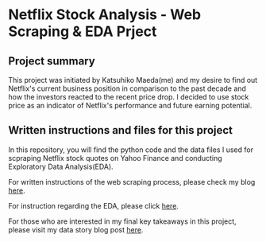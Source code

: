 # Netflix Stock Analysis - Web Scraping & EDA Prject

## Project summary
This project was initiated by Katsuhiko Maeda(me) and my desire to find out Netflix's current business position in comparison to the past decade and how the investors reacted to the recent price drop. I decided to use stock price as an indicator of Netflix's performance and future earning potential. 

## Written instructions and files for this project
In this repository, you will find the python code and the data files I used for scpraping Netflix stock quotes on Yahoo Finance and conducting Exploratory Data Analysis(EDA). 

For written instructions of the web scraping process, please check my blog [here](https://kattsun2525.github.io/stat386-projects/2022/10/21/Web-Scraping.html).

For instruction regarding the EDA, please click [here](https://kattsun2525.github.io/stat386-projects/2022/11/22/Netflix-EDA.html).

For those who are interested in my final key takeaways in this project, please visit my data story blog post [here](https://kattsun2525.github.io/stat386-projects/2022/12/08/Netflix_Data_Story.html).

